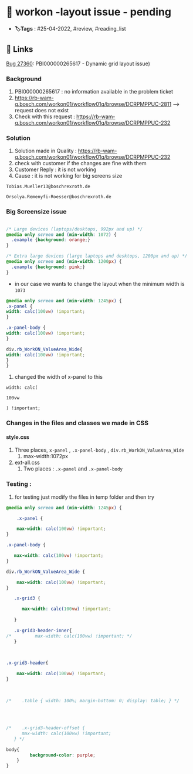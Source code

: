 # 📑 workon -layout issue - pending

- **🏷️Tags** : #25-04-2022, #review, #reading_list

## 🔗 Links
[Bug 27360](https://fe0vmc1007.de.bosch.com/tfs/Workflow/WorkON_Core/_workitems/edit/27360): PBI000000265617 - Dynamic grid layout issue)

###  Background
1. PBI000000265617 : no information available in the problem ticket
2. https://rb-wam-q.bosch.com/workon01/workflow01q/browse/DCRPMPPUC-2811 --> request does not exist
3. Check with this request : https://rb-wam-q.bosch.com/workon01/workflow01q/browse/DCRPMPPUC-232




###  Solution
1. Solution made in Quality : https://rb-wam-q.bosch.com/workon01/workflow01q/browse/DCRPMPPUC-232
2. check with customer if the changes are fine with them
3. Customer Reply : it is not working 
4. Cause : it is not working for big screens size
```
Tobias.Mueller13@boschrexroth.de   

Orsolya.Remenyfi-Roesser@boschrexroth.de 

```


### Big Screensize issue 
```CSS

/* Large devices (laptops/desktops, 992px and up) */
@media only screen and (min-width: 1072) {
  .example {background: orange;}
} 

/* Extra large devices (large laptops and desktops, 1200px and up) */
@media only screen and (min-width: 1200px) {
  .example {background: pink;}
}

```

- in our case we wants to change the layout when the minimum width is `1073`

```CSS
@media only screen and (min-width: 1245px) {
.x-panel {
width: calc(100vw) !important;
}

.x-panel-body {
width: calc(100vw) !important;
}

div.rb_WorkON_ValueArea_Wide{
width: calc(100vw) !important;
}
}
```

1. changed the width of x-panel to this 
```
width: calc(

100vw

) !important;

```


### Changes in the files and classes we made in CSS
#### style.css
1. Three places, `x-panel` , `.x-panel-body` , `div.rb_WorkON_ValueArea_Wide`
	1. max-width:1072px
2. ext-all.css 
	1. Two places : `.x-panel` and `.x-panel-body`


### Testing :
1. for testing just modify the files in temp folder and then try

```CSS
@media only screen and (min-width: 1245px) {

    .x-panel {

    max-width: calc(100vw) !important;
}

.x-panel-body {

   max-width: calc(100vw) !important;
}

div.rb_WorkON_ValueArea_Wide {

    max-width: calc(100vw) !important;
}

   .x-grid3 {

      max-width: calc(100vw) !important;
      
   }

   .x-grid3-header-inner{
/*         max-width: calc(100vw) !important; */
   }
   

   
.x-grid3-header{

    max-width: calc(100vw) !important;
}

   
   
/*    .table { width: 100%; margin-bottom: 0; display: table; } */
   
   
   
   
/*    .x-grid3-header-offset {
      max-width: calc(100vw) !important;
   } */

body{
         background-color: purple;
    }
}

```